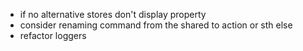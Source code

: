 - if no alternative stores don't display property
- consider renaming command from the shared to action or sth else 
- refactor loggers
